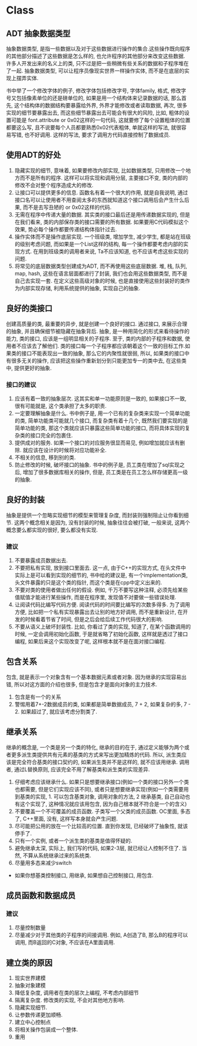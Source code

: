# Class

## ADT 抽象数据类型

抽象数据类型, 是指一些数据以及对于这些数据进行操作的集合.这些操作既向程序的其他部分描述了这些数据是怎么样的, 也允许程序的其他部分来改变这些数据. 许多人开发出来的名义上的类, 只不过是把一些稍微有些关系的数据和子程序堆在了一起. 抽象数据类型, 可以让程序员像现实世界一样操作实体, 而不是在底层的实现上摆弄实体.

书中举了一个修改字体的例子, 修改字体包括修改字号, 字体family, 格式, 修改字号又包括像素单位的还是磅单位的, 如果是用一个结构体来记录数据的话, 那么首先, 这个结构体的数据结构要暴露给外界, 外界才能修改或者读取数据, 再次, 很多实现的细节要暴露出去, 而这些细节暴露出去可能会有很大的风险, 比如, 粗体的设置可能是 font.attribute or 0x02这样的一句代码, 这就要修了每个设置粗体的位置都要这么写, 且不说要每个人员都要熟悉0x02代表粗体, 单就这样的写法, 就很容易写错, 也不好调用. 这样的写法, 要求了调用方代码直接控制了数据成员.

## 使用ADT的好处

1. 隐藏实现的细节, 意味着, 如果要修改内部实现, 比如数据类型, 只用修改一个地方而不是所有的程序. 这样可以将实现和调用分层, 主要接口不变, 类的内部的修改不会对整个程序造成大的修改.
1. 让接口可以提供更多的信息. 函数名有着一个很大的作用, 就是自我说明, 通过接口名可以让使用者不用查阅太多的东西就知道这个接口调用后会产生什么后果, 而不是去写丑陋的 or 0x02这样的代码.
1. 无需在程序中传递大量的数据. 其实类的接口最后还是用传递数据实现的, 但是在我们看来, 类的内部保存类的接口需要的所有数据. 如果要用C代码模拟这个效果, 势必每个操作都要传递结构体指针过去.
1. 操作实体而不是操作底层实现. 一个班级类, 增加学生, 减少学生, 都是站在班级的级别考虑问题, 而如果是一个List<Struct stucent>这样的结构, 每一个操作都要考虑内部的实现方式. 在用到班级类的调用者来说, Ta不应该知道, 也不应该考虑这些实现的问题.
1. 将常见的底层数据类型创建成为ADT, 而不再使用这些底层数据. 堆, 栈, 队列, map, hash, 这些在语言层面都进行了封装, 我们也会用这些数据类型, 而不是自己去实现一套. 在定义这些高级对象的时候, 也是直接使用这些封装好的类作为内部实现存储, 利用系统提供的抽象, 实现自己的抽象.

## 良好的类接口

创建高质量的类, 最重要的异步, 就是创建一个良好的接口. 通过接口, 来展示合理的抽象, 并且确保细节被隐藏在抽象背后.
抽象, 是一种用简化的形式来看待操作的能力, 类的接口, 应该是一组明显相关的子程序.
至于, 类的内部的子程序和数据, 使用者不应该去了解他们. 类的接口每一个子程序都应该朝着这个一致的目标工作.如果类的接口不能表现出一致的抽象, 那么它的内聚性就很弱, 所以, 如果类的接口中有很多无关的操作, 应该把这些操作重新划分到只能更加专一的类中去, 在这些类中, 提供更好的抽象.

### 接口的建议

1. 应该有着一致的抽象层次. 这其实和单一功能原则是一致的, 如果接口不一致, 很有可能就是, 这个类承担了太多的职责.
1. 一定要理解抽象是什么. 书中例子是, 用一个已有的复杂类来实现一个简单功能的类, 简单功能类可能就几个接口, 而复杂类有着十几个, 既然我们要实现的是简单功能的类, 那这个类就应该只暴露这些简单功能的接口, 而将具体实现的复杂类的接口完全的包裹住.
1. 提供成对的服务. 如果一个接口的对应服务很显而易见, 例如增加就应该有删除. 就应该在设计的时候将对应功能补全.
1. 不相关的信息, 移到别的类.
1. 防止修改的时候, 破坏接口的抽象.
    书中的例子是, 员工类在增加了sql实现之后, 增加了很多数据库相关的操作, 但是, 员工类是在员工怎么样存储更高一级的抽象.

## 良好的封装

抽象是提供一个忽略实现细节的模型来管理复杂度, 而封装则强制阻止让你看到细节. 这两个概念相关是因为, 没有封装的时候, 抽象往往会被打破, 一般来说, 这两个概念要么都实现的很好, 要么都没有实现.

### 建议

1. 不要暴露成员数据出去.
1. 不要把私有实现, 放到接口里面去.
    这一点, 由于C++的实现方式, 在头文件中实际上是可以看到实现的细节的, 书中给的建议是, 有一个implementation类, 头文件暴露的只是这个类的指针, 而这个类是在cpp中定义出来的.
1. 不要对类的使用者做出任何的假设.
    例如, 千万不要写这种注释, 必须先给某些值赋值才能进行某些操作, 而是在程序里, 发现值不对要做一些错误处理.
1. 让阅读代码比编写代码方便.
    阅读代码的时间要比编写的次数多得多. 为了调用方便, 比如把一个私有实现暴露出去让别的地方好调用, 而不是重新设计, 在开发的时候看着节省了时间, 但是之后会给后续工作代码很大的影响.
1. 不要从语义上破坏封装性.
    比如, 你看过了类的实现, 知道了, 在某个函数调用的时候, 一定会调用初始化函数, 于是就省略了初始化函数, 这样就是透过了接口编程, 如果后来这个实现改变了呢, 这样根本就不是在面对接口编程.

## 包含关系

包含, 就是表示一个对象含有一个基本数据元素或者对象. 因为继承的实现容易出错, 所以对这方面的介绍也很多, 但是包含才是面向对象的主力技术.

1. 包含是有一个的关系
1. 警惕用着7+-2数据成员的类, 如果都是简单数据成员, 7 + 2, 如果复杂的多, 7 - 2. 如果超过了, 就应该考虑分割类了.

## 继承关系

继承的概念是, 一个类是另一个类的特化, 继承的目的在于, 通过定义能够为两个或者更多派生类提供共有元素的基类的方式来写出更加精炼的代码. 所以, 派生类应该是完全符合基类的接口契约的, 如果派生类并不是这样的, 就不应该用继承. 调用者, 通过L替换原则, 应该完全不用了解基类和派生类的实现差异.

1. 仔细考虑应该继承什么. 如果只是想要继承接口(例如一个类的接口另外一个类也都需要, 但是它们实现应该不同), 或者只是想要继承实现(例如一个类需要用到基类的实现, 1. 可以包含基类对象, 调用对象的方法, 2 继承基类, 自己自动也有这个实现了, 这种情况就应该用包含, 因为自己根本就不符合是一个的含义)
1. 不要覆盖一个不可覆盖的成员函数. 子类写一个父类的成员函数. OC里面, 多态了, C++里面, 没有, 这样写本身就会产生问题.
1. 尽可能把公用的放在一个比较高的位置. 直到你发现, 已经破坏了抽象性, 就该停手了.
1. 只有一个实例, 或者一个派生类的基类是值得怀疑的.
1. 避免继承太深, 实际上, 我们写的代码, 如果2-3层, 就已经让人控制不住了. 当然, 不算从系统继承过来的系统类.
1. 尽量用多态来减少switch

* 如果你想基类控制接口, 用继承, 如果想自己控制接口, 用包含.

## 成员函数和数据成员

### 建议

1. 尽量控制数量
1. 尽量减少对于其他类的子程序的间接调用. 例如, A创造了B, 那么B的程序可以调用, 而B返回的C对象, 不应该在A里面调用.

## 建立类的原因

1. 现实世界建模
1. 抽象对象建模
1. 降低复杂度, 调用者在类的层次上编程, 不考虑内部细节
1. 隔离复杂度. 修改类的实现, 不会对其他地方影响.
1. 隐藏实现细节.
1. 让参数传递更加顺畅.
1. 建立中心控制点
1. 将相关操作包装成一个整体.
1. 重用